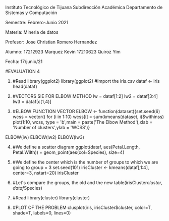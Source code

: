 
Instituto Tecnológico de Tijuana
Subdirección Académica Departamento de Sistemas y Computación

Semestre: Febrero-Junio 2021

Materia: Mineria de datos

Profesor: Jose Christian Romero Hernandez

Alumno: 17212923 Marquez Kevin
        17210623 Quiroz Yim 

Fecha: 17/junio/21

#EVALUATION 4 


1. #Read library(ggplot2)
library(ggplot2)
#Import the iris.csv
dataf <- iris
head(dataf)

2. #VECTORS SIE FOR ELBOW METHOD
lw = dataf[1:2]
lw2 = dataf[3:4]
lw3 = dataf[c(1,4)]

3. #ELBOW FUNCTION VECTOR
ELBOW <- function(dataset){set.seed(6)
  wcss = vector()
  for (i in 1:10) wcss[i] = sum(kmeans(dataset, i)$withinss)
  plot(1:10, wcss, type = 'b',main = paste('The Elbow Method'),xlab = 'Number of clusters',ylab = 'WCSS')}

ELBOW(lw)
ELBOW(lw2)
ELBOW(lw3)

 
4. #We define a scatter diagram
ggplot(dataf, aes(Petal.Length, Petal.Wilth)) + geom_point(aes(col=Species), size=4)

5. #We define the center which is the number of groups to which we are going to group = 3
set.seed(101)
irisCluster <- kmeans(dataf[,1:4], center=3, nstart=20)
irisCluster

6. #Let's compare the groups, the old and the new
table(irisCluster$cluster, dataf$Species)

7. #Read library(cluster)
library(cluster)

8. #PLOT OF THE PROBLEM
clusplot(iris, irisCluster$cluster, color=T, shade=T, labels=0, lines=0)